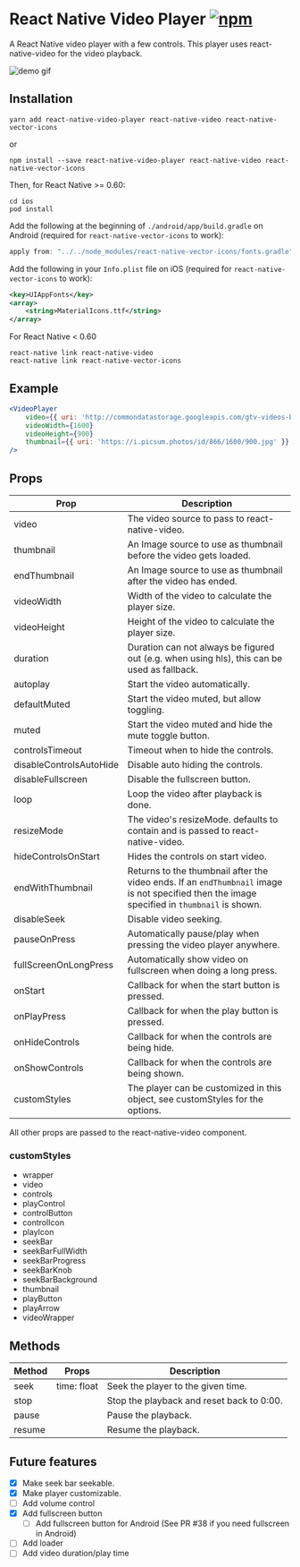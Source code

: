 # React Native Video Player [![npm][npm-image]][npm-url]

[npm-image]: https://img.shields.io/npm/v/react-native-video-player.svg
[npm-url]: https://www.npmjs.com/package/react-native-video-player

A React Native video player with a few controls. This player uses
react-native-video for the video playback.


![demo gif](https://raw.githubusercontent.com/cornedor/react-native-video-player/master/demo.gif "Demo GIF")

## Installation

```
yarn add react-native-video-player react-native-video react-native-vector-icons
```

or
```
npm install --save react-native-video-player react-native-video react-native-vector-icons
```

Then, for React Native >= 0.60:
```
cd ios
pod install
```

Add the following at the beginning of `./android/app/build.gradle` on Android (required for `react-native-vector-icons` to work):
```gradle
apply from: "../../node_modules/react-native-vector-icons/fonts.gradle"
```

Add the following in your `Info.plist` file on iOS (required for `react-native-vector-icons` to work):

```xml
<key>UIAppFonts</key>
<array>
	<string>MaterialIcons.ttf</string>
</array>
```

For React Native < 0.60
```
react-native link react-native-video
react-native link react-native-vector-icons
```

## Example

```jsx
<VideoPlayer
    video={{ uri: 'http://commondatastorage.googleapis.com/gtv-videos-bucket/sample/BigBuckBunny.mp4' }}
    videoWidth={1600}
    videoHeight={900}
    thumbnail={{ uri: 'https://i.picsum.photos/id/866/1600/900.jpg' }}
/>
```

## Props

| Prop                    | Description                                                                                 |
|-------------------------|---------------------------------------------------------------------------------------------|
| video                   | The video source to pass to react-native-video.                                             |
| thumbnail               | An Image source to use as thumbnail before the video gets loaded.                           |
| endThumbnail            | An Image source to use as thumbnail after the video has ended.                           |
| videoWidth              | Width of the video to calculate the player size.                                            |
| videoHeight             | Height of the video to calculate the player size.                                           |
| duration                | Duration can not always be figured out (e.g. when using hls), this can be used as fallback. |
| autoplay                | Start the video automatically.                                                              |
| defaultMuted            | Start the video muted, but allow toggling.                                                  |
| muted                   | Start the video muted and hide the mute toggle button.                                      |
| controlsTimeout         | Timeout when to hide the controls.                                                          |
| disableControlsAutoHide | Disable auto hiding the controls.                                                           |
| disableFullscreen       | Disable the fullscreen button.                                                              |
| loop                    | Loop the video after playback is done.                                                      |
| resizeMode              | The video's resizeMode. defaults to contain and is passed to react-native-video.            |
| hideControlsOnStart     | Hides the controls on start video.                                                          |
| endWithThumbnail        | Returns to the thumbnail after the video ends. If an `endThumbnail` image is not specified then the image specified in `thumbnail` is shown.                                              |
| disableSeek             | Disable video seeking.                                                                      |
| pauseOnPress            | Automatically pause/play when pressing the video player anywhere.                           |
| fullScreenOnLongPress   | Automatically show video on fullscreen when doing a long press.                             |
| onStart                 | Callback for when the start button is pressed.                                              |
| onPlayPress             | Callback for when the play button is pressed.                                               |
| onHideControls          | Callback for when the controls are being hide.                                              |
| onShowControls          | Callback for when the controls are being shown.                                             |
| customStyles            | The player can be customized in this object, see customStyles for the options.              |

All other props are passed to the react-native-video component.

### customStyles

 - wrapper
 - video
 - controls
 - playControl
 - controlButton
 - controlIcon
 - playIcon
 - seekBar
 - seekBarFullWidth
 - seekBarProgress
 - seekBarKnob
 - seekBarBackground
 - thumbnail
 - playButton
 - playArrow
 - videoWrapper

## Methods

| Method                  | Props           | Description                                                               |
|-------------------------|-----------------|---------------------------------------------------------------------------|
| seek                    | time: float     | Seek the player to the given time.                                        |
| stop                    |                 | Stop the playback and reset back to 0:00.                                 |
| pause                   |                 | Pause the playback.                                                       |
| resume                  |                 | Resume the playback.                                                      |

## Future features

- [X] Make seek bar seekable.
- [x] Make player customizable.
- [ ] Add volume control
- [X] Add fullscreen button
  - [ ] Add fullscreen button for Android (See PR #38 if you need fullscreen in Android)
- [ ] Add loader
- [ ] Add video duration/play time

